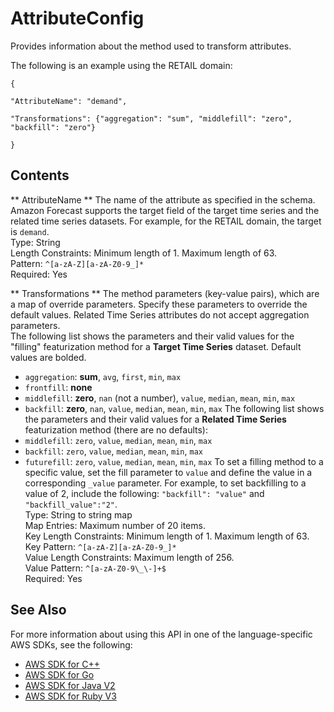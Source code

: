 # AttributeConfig<a name="API_AttributeConfig"></a>

Provides information about the method used to transform attributes\.

The following is an example using the RETAIL domain:

 `{` 

 `"AttributeName": "demand",` 

 `"Transformations": {"aggregation": "sum", "middlefill": "zero", "backfill": "zero"}` 

 `}` 

## Contents<a name="API_AttributeConfig_Contents"></a>

 ** AttributeName **   <a name="forecast-Type-AttributeConfig-AttributeName"></a>
The name of the attribute as specified in the schema\. Amazon Forecast supports the target field of the target time series and the related time series datasets\. For example, for the RETAIL domain, the target is `demand`\.  
Type: String  
Length Constraints: Minimum length of 1\. Maximum length of 63\.  
Pattern: `^[a-zA-Z][a-zA-Z0-9_]*`   
Required: Yes

 ** Transformations **   <a name="forecast-Type-AttributeConfig-Transformations"></a>
The method parameters \(key\-value pairs\), which are a map of override parameters\. Specify these parameters to override the default values\. Related Time Series attributes do not accept aggregation parameters\.  
The following list shows the parameters and their valid values for the "filling" featurization method for a **Target Time Series** dataset\. Default values are bolded\.  
+  `aggregation`: **sum**, `avg`, `first`, `min`, `max` 
+  `frontfill`: **none** 
+  `middlefill`: **zero**, `nan` \(not a number\), `value`, `median`, `mean`, `min`, `max` 
+  `backfill`: **zero**, `nan`, `value`, `median`, `mean`, `min`, `max` 
The following list shows the parameters and their valid values for a **Related Time Series** featurization method \(there are no defaults\):  
+  `middlefill`: `zero`, `value`, `median`, `mean`, `min`, `max` 
+  `backfill`: `zero`, `value`, `median`, `mean`, `min`, `max` 
+  `futurefill`: `zero`, `value`, `median`, `mean`, `min`, `max` 
To set a filling method to a specific value, set the fill parameter to `value` and define the value in a corresponding `_value` parameter\. For example, to set backfilling to a value of 2, include the following: `"backfill": "value"` and `"backfill_value":"2"`\.   
Type: String to string map  
Map Entries: Maximum number of 20 items\.  
Key Length Constraints: Minimum length of 1\. Maximum length of 63\.  
Key Pattern: `^[a-zA-Z][a-zA-Z0-9_]*`   
Value Length Constraints: Maximum length of 256\.  
Value Pattern: `^[a-zA-Z0-9\_\-]+$`   
Required: Yes

## See Also<a name="API_AttributeConfig_SeeAlso"></a>

For more information about using this API in one of the language\-specific AWS SDKs, see the following:
+  [AWS SDK for C\+\+](https://docs.aws.amazon.com/goto/SdkForCpp/forecast-2018-06-26/AttributeConfig) 
+  [AWS SDK for Go](https://docs.aws.amazon.com/goto/SdkForGoV1/forecast-2018-06-26/AttributeConfig) 
+  [AWS SDK for Java V2](https://docs.aws.amazon.com/goto/SdkForJavaV2/forecast-2018-06-26/AttributeConfig) 
+  [AWS SDK for Ruby V3](https://docs.aws.amazon.com/goto/SdkForRubyV3/forecast-2018-06-26/AttributeConfig) 